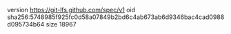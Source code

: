 version https://git-lfs.github.com/spec/v1
oid sha256:5748985f925fc0d58a07849b2bd6c4ab673ab6d9346bac4cad0988d095734b64
size 18967
